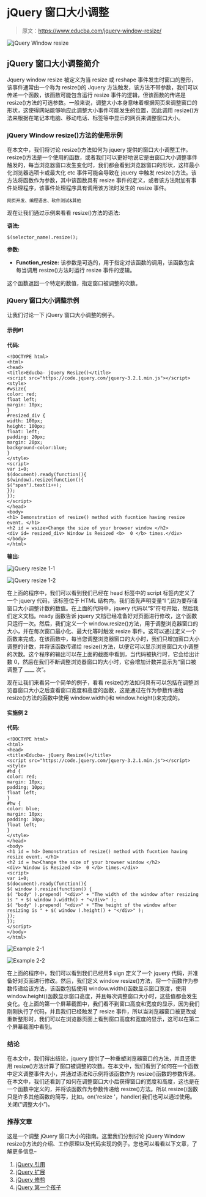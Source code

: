 # jQuery 窗口大小调整

> 原文：<https://www.educba.com/jquery-window-resize/>

![jQuery Window resize](img/22f7618406d928987af6da1539e02539.png)



## jQuery 窗口大小调整简介

Jquery window resize 被定义为当 resize 或 reshape 事件发生时窗口的整形，该事件通常由一个称为 resize()的 Jquery 方法触发，该方法不带参数，我们可以传递一个函数，该函数可能包含运行 resize 事件的逻辑，但该函数的传递是 resize()方法的可选参数。一般来说，调整大小本身意味着根据网页来调整窗口的形状，这使得网站能够响应此调整大小事件可能发生的位置，因此调用 resize()方法来根据在笔记本电脑、移动电话、标签等中显示的网页来调整窗口大小。

### jQuery Window resize()方法的使用示例

在本文中，我们将讨论 resize()方法如何为 jquery 提供的窗口大小调整工作。resize()方法是一个使用的函数，或者我们可以更好地说它是由窗口大小调整事件触发的，每当浏览器窗口发生变化时，我们都会看到浏览器窗口的形状，这样最小化浏览器选项卡或最大化 etc 事件可能会导致在 jquery 中触发 resize()方法。该方法将函数作为参数，其中该函数具有 resize 事件的定义，或者该方法附加有事件处理程序，该事件处理程序具有调用该方法时发生的 resize 事件。

<small>网页开发、编程语言、软件测试&其他</small>

现在让我们通过示例来看看 resize()方法的语法:

**语法:**

```
$(selector_name).resize();
```

**参数:**

*   **Function_resize:** 该参数是可选的，用于指定对该函数的调用，该函数包含每当调用 resize()方法时运行 resize 事件的逻辑。

这个函数返回一个特定的数值，指定窗口被调整的次数。

### jQuery 窗口大小调整示例

让我们讨论一下 jQuery 窗口大小调整的例子。

#### 示例#1

**代码:**

```
<!DOCTYPE html>
<html>
<head>
<title>Educba- jQuery Resize()</title>
<script src="https://code.jquery.com/jquery-3.2.1.min.js"></script>
<style>
#wsize{
color: red;
float left;
margin: 10px;
}
#resized_div {
width: 100px;
height: 100px;
float: left;
padding: 20px;
margin: 20px;
background-color:blue;
}
</style>
<script>
var i=0;
$(document).ready(function(){
$(window).resize(function(){
$("span").text(i++);
});
});
</script>
</head>
<body>
<h1> Demonstration of resize() method with fucntion having resize event. </h1>
<h2 id = wsize>Change the size of your browser window </h2>
<div id= resized_div> Window is Resized <b>  0 </b> times.</div>
</body>
</html>
```

**输出:**

![jQuery resize 1-1](img/2293e940e5d64b9a5181fdd3836775e8.png)



![jQuery resize 1-2](img/ef48d886f8c3f6647eaa60dc4cf36042.png)



在上面的程序中，我们可以看到我们已经在 head 标签中的 script 标签内定义了一个 jquery 代码，该标签位于 HTML 结构内。我们首先声明变量“I ”,因为要存储窗口大小调整计数的数值。在上面的代码中，jquery 代码以“$”符号开始，然后我们定义文档。ready 函数告诉 jquery 文档已经准备好对页面进行修改，这个函数只运行一次。然后，我们定义一个 window.resize()方法，用于调整浏览器窗口的大小，并在每次窗口最小化、最大化等时触发 resize 事件。这可以通过定义一个函数来完成，在该函数中，每当您调整浏览器窗口的大小时，我们只增加窗口大小调整的计数，并将该函数传递给 resize()方法，以便它可以显示浏览窗口大小调整的次数。这个程序的输出可以在上面的截图中看到，当代码被执行时，它会给出计数 0，然后在我们不断调整浏览器窗口的大小时，它会增加计数并显示为“窗口被调整了 ____ 次”。

现在让我们来看另一个简单的例子，看看 resize()方法如何具有可以包括在调整浏览器窗口大小之后查看窗口宽度和高度的函数，这是通过在作为参数传递给 resize()方法的函数中使用 window.width()和 window.height()来完成的。

#### 实施例 2

**代码:**

```
<!DOCTYPE html>
<html>
<head>
<title>Educba- jQuery Resize()</title>
<script src="https://code.jquery.com/jquery-3.2.1.min.js"></script>
<style>
#hd {
color: red;
margin: 10px;
padding; 10px;
float left;
}
#hw {
color: blue;
margin: 10px;
padding: 10px;
float left;
}
</style>
</head>
<body>
<h1 id = hd> Demonstration of resize() method with fucntion having resize event. </h1>
<h2 id = hw>Change the size of your browser window </h2>
<div> Window is Resized <b>  0 </b> times.</div>
<script>
var i=0;
$(document).ready(function(){
$( window ).resize(function() {
$( "body" ).prepend( "<div>" + "The width of the window after resizing is " + $( window ).width() + "</div>" );
$( "body" ).prepend( "<div>" + "The height of the window after resizing is " + $( window ).height() + "</div>" );
});
});
</script>
</body>
</html>
```

![Example 2-1](img/37f1b52a0fdcc1518f5e89950c14d959.png)



![Example 2-2](img/124b1cf5651a4fd8739ef3387402ea37.png)



在上面的程序中，我们可以看到我们已经用$ sign 定义了一个 jquery 代码，并准备好对页面进行修改。然后，我们定义 window resize()方法，将一个函数作为参数传递给该方法，该函数包括使用 window.width()函数显示窗口宽度，使用 window.height()函数显示窗口高度，并且每次调整窗口大小时，这些值都会发生变化。在上面的第一个屏幕截图中，我们看不到窗口高度和宽度的显示，因为我们刚刚执行了代码，并且我们已经触发了 resize 事件，所以当浏览器窗口被更改或重新整形时，我们可以在浏览器页面上看到窗口高度和宽度的显示，这可以在第二个屏幕截图中看到。

### 结论

在本文中，我们得出结论，jquery 提供了一种重塑浏览器窗口的方法，并且还使用 resize()方法计算了窗口被调整的次数。在本文中，我们看到了如何在一个函数中定义调整事件大小，并通过语法和示例将该函数作为 resize()函数的参数传递。在本文中，我们还看到了如何在调整窗口大小后获得窗口的宽度和高度，这也是在一个函数中定义的，并将该函数作为参数传递给 resize()方法。所以 resize()函数只是许多其他函数的简写，比如。on('resize '，handler)我们也可以通过使用。关闭(“调整大小”)。

### 推荐文章

这是一个调整 jQuery 窗口大小的指南。这里我们分别讨论 jQuery Window resize()方法的介绍、工作原理以及代码实现的例子。您也可以看看以下文章，了解更多信息–

1.  [jQuery 引用](https://www.educba.com/jquery-reference/)
2.  [jQuery 扩展](https://www.educba.com/jquery-extend/)
3.  [jQuery 修剪](https://www.educba.com/jquery-trim/)
4.  [jQuery 第一个孩子](https://www.educba.com/jquery-first-child/)





